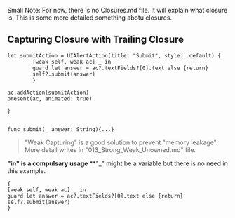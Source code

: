 Small Note: For now, there is no Closures.md file. It will explain what closure is. This is some more detailed something abotu closures.

## Capturing Closure with Trailing Closure


    let submitAction = UIAlertAction(title: "Submit", style: .default) {
            [weak self, weak ac] _ in   
            guard let answer = ac?.textFields?[0].text else {return}
            self?.submit(answer)
            }
        
    ac.addAction(submitAction)
    present(ac, animated: true)
        
    }
    

    func submit(_ answer: String){...}
    
    
 > "Weak Capturing" is a good solution to prevent "memory leakage". More detail writes in "013_Strong_Weak_Unowned.md" file.

**"in" is a compulsary usage**
**"_" might be a variable but there is no need in this example.

    {
    [weak self, weak ac] _ in   
    guard let answer = ac?.textFields?[0].text else {return}
    self?.submit(answer)
    }

